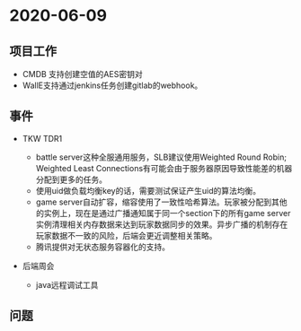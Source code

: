 # 2020-06-09

## 项目工作

* CMDB 支持创建空值的AES密钥对
* WallE支持通过jenkins任务创建gitlab的webhook。

## 事件

* TKW TDR1
  * battle server这种全服通用服务，SLB建议使用Weighted Round Robin; Weighted Least Connections有可能会由于服务器原因导致性能差的机器分配到更多的任务。
  * 使用uid做负载均衡key的话，需要测试保证产生uid的算法均衡。
  * game server自动扩容，缩容使用了一致性哈希算法。玩家被分配到其他的实例上，现在是通过广播通知属于同一个section下的所有game server实例清理相关内存数据来达到玩家数据同步的效果。异步广播的机制存在玩家数据不一致的风险，后端会更近调整相关策略。
  * 腾讯提供对无状态服务容器化的支持。

* 后端周会
  * java远程调试工具

## 问题
